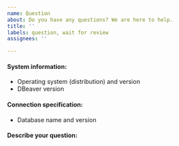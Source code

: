 ```yaml
---
name: Question
about: Do you have any questions? We are here to help.
title: ''
labels: question, wait for review
assignees: ''

---
```


<!--

*IMPORTANT* -  *before* creating a new issue please look around:
 - DBeaver documentation: https://github.com/dbeaver/dbeaver/wiki
 and
 - open issues in Github tracker: https://github.com/dbeaver/dbeaver/issues
  
If you cannot find a similar problem, then create a new question. 

Please fill in as much of the template as possible.
-->

#### System information: 
- Operating system (distribution) and version
- DBeaver version

#### Connection specification:
- Database name and version

#### Describe your question:
